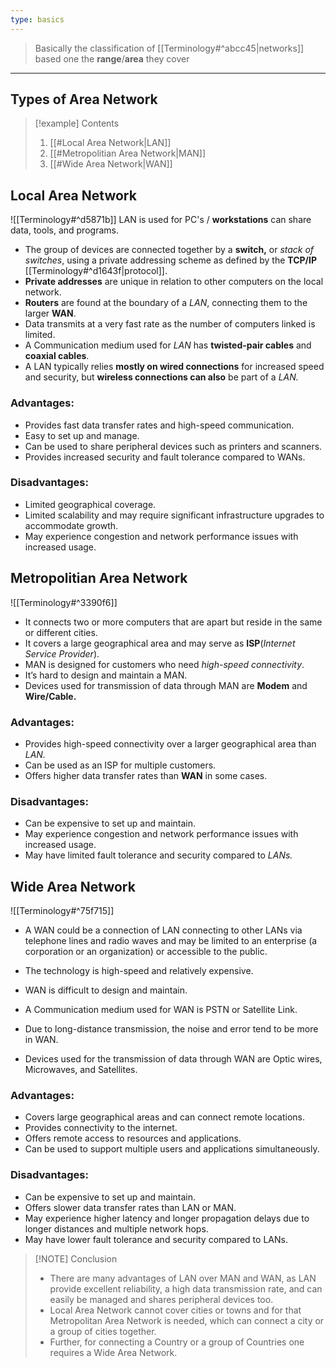 ```yaml
---
type: basics
---
```


>Basically the classification of [[Terminology#^abcc45|networks]] based one the **range**/**area** they cover

---
## Types of Area Network


> [!example] Contents 
>1.   [[#Local Area Network|LAN]]
>2.  [[#Metropolitian Area Network|MAN]] 
> 3.  [[#Wide Area Network|WAN]]

## Local Area Network 
![[Terminology#^d5871b]]
LAN is used for PC's / **workstations** can share data, tools, and programs. 
- The group of devices are connected together by a **switch,** or *stack of switches*, using a private addressing scheme as defined by the **TCP/IP**  [[Terminology#^d1643f|protocol]]. 
- **Private addresses** are unique in relation to other computers on the local network.
- **Routers** are found at the boundary of a *LAN*, connecting them to the larger **WAN**.
- Data transmits at a very fast rate as the number of computers linked is limited.
- A Communication medium used for *LAN* has **twisted-pair cables** and **coaxial cables**.
- A LAN typically relies **mostly on wired connections** for increased speed and security, but **wireless connections can also** be part of a *LAN.*

### Advantages:

- Provides fast data transfer rates and high-speed communication.
- Easy to set up and manage.
- Can be used to share peripheral devices such as printers and scanners.
- Provides increased security and fault tolerance compared to WANs.

### Disadvantages:

- Limited geographical coverage.
- Limited scalability and may require significant infrastructure upgrades to accommodate growth.
- May experience congestion and network performance issues with increased usage.
## Metropolitian Area Network 
![[Terminology#^3390f6]]
- It connects two or more computers that are apart but reside in the same or different cities.
- It covers a large geographical area and may serve as **ISP**(*Internet Service Provider*).
- MAN is designed for customers who need *high-speed connectivity*.
- It’s hard to design and maintain a MAN.
- Devices used for transmission of data through MAN are **Modem** and **Wire/Cable.**

### Advantages:
- Provides high-speed connectivity over a larger geographical area than *LAN.*
- Can be used as an ISP for multiple customers.
- Offers higher data transfer rates than **WAN** in some cases.
### Disadvantages:
- Can be expensive to set up and maintain.
- May experience congestion and network performance issues with increased usage.
- May have limited fault tolerance and security compared to *LANs.*
## Wide Area Network 
![[Terminology#^75f715]]

-  A WAN could be a connection of LAN connecting to other LANs via telephone lines and radio waves and may be limited to an enterprise (a corporation or an organization) or accessible to the public.
- The technology is high-speed and relatively expensive.
- WAN is difficult to design and maintain.
- A Communication medium used for WAN is PSTN or Satellite Link.
- Due to long-distance transmission, the noise and error tend to be more in WAN.

-  Devices used for the transmission of data through WAN are Optic wires, Microwaves, and Satellites.

### Advantages:
- Covers large geographical areas and can connect remote locations.
- Provides connectivity to the internet.
- Offers remote access to resources and applications.
- Can be used to support multiple users and applications simultaneously.
### Disadvantages:
- Can be expensive to set up and maintain.
- Offers slower data transfer rates than LAN or MAN.
- May experience higher latency and longer propagation delays due to longer distances and multiple network hops.
- May have lower fault tolerance and security compared to LANs.


> [!NOTE] Conclusion 
>- There are many advantages of LAN over MAN and WAN, as LAN provide excellent reliability, a high data transmission rate, and can easily be managed and shares peripheral devices too. 
>- Local Area Network cannot cover cities or towns and for that Metropolitan Area Network is needed, which can connect a city or a group of cities together.
> - Further, for connecting a Country or a group of Countries one requires a Wide Area Network. 
